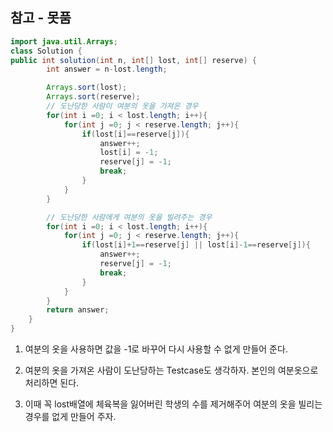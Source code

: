 ## 참고 - 못품

```java
import java.util.Arrays;
class Solution {
public int solution(int n, int[] lost, int[] reserve) {
        int answer = n-lost.length;

        Arrays.sort(lost);
        Arrays.sort(reserve);
        // 도난당한 사람이 여분의 옷을 가져온 경우
        for(int i =0; i < lost.length; i++){
            for(int j =0; j < reserve.length; j++){
                if(lost[i]==reserve[j]){
                    answer++;
                    lost[i] = -1;
                    reserve[j] = -1;
                    break;
                }
            }
        }

        // 도난당한 사람에게 여분의 옷을 빌려주는 경우
        for(int i =0; i < lost.length; i++){
            for(int j =0; j < reserve.length; j++){
                if(lost[i]+1==reserve[j] || lost[i]-1==reserve[j]){
                    answer++;
                    reserve[j] = -1;
                    break;
                }
            }
        }
        return answer;
    }
}
```
1. 여분의 옷을 사용하면 값을 -1로 바꾸어 다시 사용할 수 없게 만들어 준다.

2. 여분의 옷을 가져온 사람이 도난당하는 Testcase도 생각하자. 본인의 여분옷으로 처리하면 된다.

3. 이때 꼭 lost배열에 체육복을 잃어버린 학생의 수를 제거해주어 여분의 옷을 빌리는 경우를 없게 만들어 주자.
